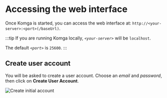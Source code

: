 # Accessing the web interface

Once Komga is started, you can access the web interface at: `http://<your-server>:<port>(/baseUrl)`.

:::tip
If you are running Komga locally, _`<your-server>`_ will be `localhost`.

The default _`<port>`_ is `25600`.
:::

## Create user account

You will be asked to create a user account. Choose an _email_ and _password_, then click on __Create User Account__.

<div class="text--center">
    <img src="/assets/media/installation/create-initial-account.png" style={{maxHeight: '500px'}} alt="Create initial account"/>
</div>
